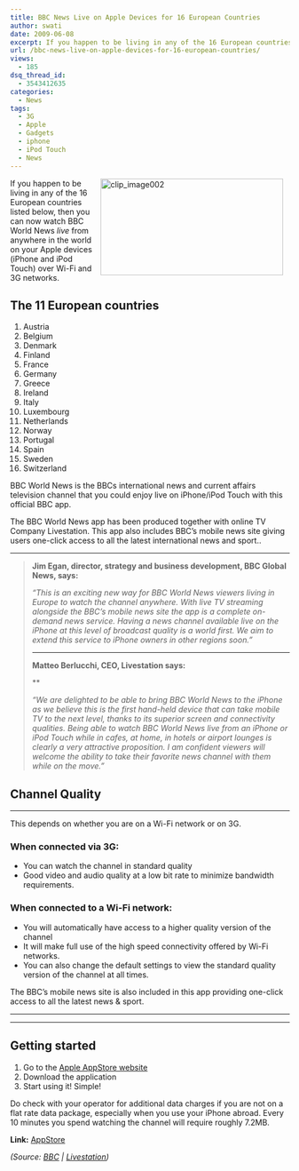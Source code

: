 ```yaml
---
title: BBC News Live on Apple Devices for 16 European Countries
author: swati
date: 2009-06-08
excerpt: If you happen to be living in any of the 16 European countries listed below, then you can now watch BBC World News live from anywhere in the world on your Apple devices (iPhone and iPod Touch) over Wi-Fi and 3G networks.
url: /bbc-news-live-on-apple-devices-for-16-european-countries/
views:
  - 185
dsq_thread_id:
  - 3543412635
categories:
  - News
tags:
  - 3G
  - Apple
  - Gadgets
  - iphone
  - iPod Touch
  - News
---
```

<img class="alignright wp-image-52957" style="border: 0pt none;margin-left: 12px;margin-right: 12px" src="http://cdn.devilsworkshop.org/files/2009/06/clip-image00210.jpg" border="0" alt="clip_image002" hspace="12" width="329" height="174" align="right" />

If you happen to be living in any of the 16 European countries listed below, then you can now watch BBC World News *live* from anywhere in the world on your Apple devices (iPhone and iPod Touch) over Wi-Fi and 3G networks.

## The 11 European countries

  1. Austria
  2. Belgium
  3. Denmark
  4. Finland
  5. France
  6. Germany
  7. Greece
  8. Ireland
  9. Italy
 10. Luxembourg
 11. Netherlands
 12. Norway
 13. Portugal
 14. Spain
 15. Sweden
 16. Switzerland

BBC World News is the BBCs international news and current affairs television channel that you could enjoy live on iPhone/iPod Touch with this official BBC app.

The BBC World News app has been produced together with online TV Company Livestation. This app also includes BBC&#8217;s mobile news site giving users one-click access to all the latest international news and sport..

****

> **Jim Egan, director, strategy and business development, BBC Global News, says:**
> 
> *“This is an exciting new way for BBC World News viewers living in Europe to watch the channel anywhere. With live TV streaming alongside the BBC&#8217;s mobile news site the app is a complete on-demand news service. Having a news channel available live on the iPhone at this level of broadcast quality is a world first. We aim to extend this service to iPhone owners in other regions soon.”*
> 
> ****
> 
> **Matteo Berlucchi, CEO, Livestation says:**
> 
> **
> 
> *“We are delighted to be able to bring BBC World News to the iPhone as we believe this is the first hand-held device that can take mobile TV to the next level, thanks to its superior screen and connectivity qualities. Being able to watch BBC World News live from an iPhone or iPod Touch while in cafes, at home, in hotels or airport lounges is clearly a very attractive proposition. I am confident viewers will welcome the ability to take their favorite news channel with them while on the move.”*

## Channel Quality

****

This depends on whether you are on a Wi-Fi network or on 3G.

### When connected via 3G:

  * You can watch the channel in standard quality
  * Good video and audio quality at a low bit rate to minimize bandwidth requirements.

### When connected to a Wi-Fi network:

  * You will automatically have access to a higher quality version of the channel
  * It will make full use of the high speed connectivity offered by Wi-Fi networks.
  * You can also change the default settings to view the standard quality version of the channel at all times.

The BBC’s mobile news site is also included in this app providing one-click access to all the latest news & sport.

****

****

## Getting started

  1. Go to the <a href="http://www.apple.com/itunes/download/?itmsUrl=itms%3A%2F%2Fax.itunes.apple.com%2FWebObjects%2FMZStore.woa%2Fwa%2FviewSoftware%3Fid%3D314969195%26mt%3D8%26ign-mscache%3D1" onclick="_gaq.push(['_trackEvent', 'outbound-article', 'http://www.apple.com/itunes/download/?itmsUrl=itms%3A%2F%2Fax.itunes.apple.com%2FWebObjects%2FMZStore.woa%2Fwa%2FviewSoftware%3Fid%3D314969195%26mt%3D8%26ign-mscache%3D1', 'Apple AppStore website']);" >Apple AppStore website</a>
  2. Download the application
  3. Start using it! Simple!

Do check with your operator for additional data charges if you are not on a flat rate data package, especially when you use your iPhone abroad. Every 10 minutes you spend watching the channel will require roughly 7.2MB.

**Link:** <a href="http://www.apple.com/itunes/download/?itmsUrl=itms%3A%2F%2Fax.itunes.apple.com%2FWebObjects%2FMZStore.woa%2Fwa%2FviewSoftware%3Fid%3D314969195%26mt%3D8%26ign-mscache%3D1" onclick="_gaq.push(['_trackEvent', 'outbound-article', 'http://www.apple.com/itunes/download/?itmsUrl=itms%3A%2F%2Fax.itunes.apple.com%2FWebObjects%2FMZStore.woa%2Fwa%2FviewSoftware%3Fid%3D314969195%26mt%3D8%26ign-mscache%3D1', 'AppStore']);" >AppStore</a>

*(Source: <a href="http://www.bbcworldnews.com/Pages/Programme.aspx?id=269" onclick="_gaq.push(['_trackEvent', 'outbound-article', 'http://www.bbcworldnews.com/Pages/Programme.aspx?id=269', 'BBC']);" >BBC</a> | <a href="http://www.livestation.com/bbc_world_news_live_iphone" onclick="_gaq.push(['_trackEvent', 'outbound-article', 'http://www.livestation.com/bbc_world_news_live_iphone', 'Livestation']);" >Livestation</a>)*
